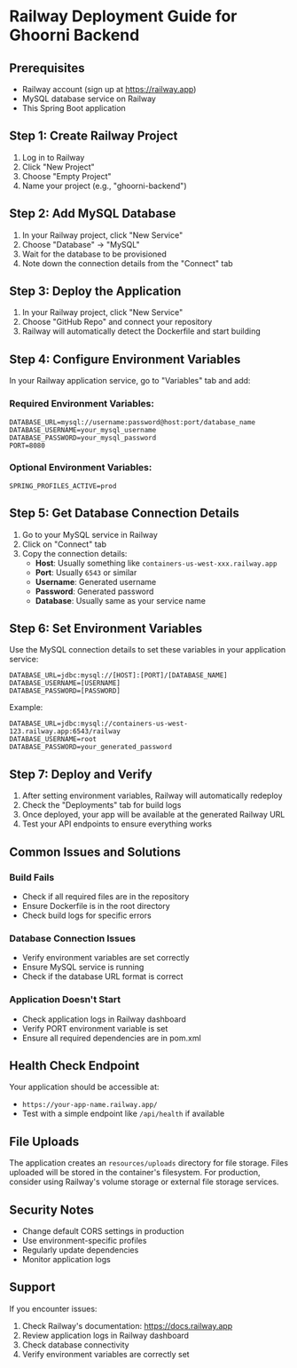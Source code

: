 # Railway Deployment Guide for Ghoorni Backend

## Prerequisites

- Railway account (sign up at https://railway.app)
- MySQL database service on Railway
- This Spring Boot application

## Step 1: Create Railway Project

1. Log in to Railway
2. Click "New Project"
3. Choose "Empty Project"
4. Name your project (e.g., "ghoorni-backend")

## Step 2: Add MySQL Database

1. In your Railway project, click "New Service"
2. Choose "Database" → "MySQL"
3. Wait for the database to be provisioned
4. Note down the connection details from the "Connect" tab

## Step 3: Deploy the Application

1. In your Railway project, click "New Service"
2. Choose "GitHub Repo" and connect your repository
3. Railway will automatically detect the Dockerfile and start building

## Step 4: Configure Environment Variables

In your Railway application service, go to "Variables" tab and add:

### Required Environment Variables:

```
DATABASE_URL=mysql://username:password@host:port/database_name
DATABASE_USERNAME=your_mysql_username
DATABASE_PASSWORD=your_mysql_password
PORT=8080
```

### Optional Environment Variables:

```
SPRING_PROFILES_ACTIVE=prod
```

## Step 5: Get Database Connection Details

1. Go to your MySQL service in Railway
2. Click on "Connect" tab
3. Copy the connection details:
   - **Host**: Usually something like `containers-us-west-xxx.railway.app`
   - **Port**: Usually `6543` or similar
   - **Username**: Generated username
   - **Password**: Generated password
   - **Database**: Usually same as your service name

## Step 6: Set Environment Variables

Use the MySQL connection details to set these variables in your application service:

```
DATABASE_URL=jdbc:mysql://[HOST]:[PORT]/[DATABASE_NAME]
DATABASE_USERNAME=[USERNAME]
DATABASE_PASSWORD=[PASSWORD]
```

Example:

```
DATABASE_URL=jdbc:mysql://containers-us-west-123.railway.app:6543/railway
DATABASE_USERNAME=root
DATABASE_PASSWORD=your_generated_password
```

## Step 7: Deploy and Verify

1. After setting environment variables, Railway will automatically redeploy
2. Check the "Deployments" tab for build logs
3. Once deployed, your app will be available at the generated Railway URL
4. Test your API endpoints to ensure everything works

## Common Issues and Solutions

### Build Fails

- Check if all required files are in the repository
- Ensure Dockerfile is in the root directory
- Check build logs for specific errors

### Database Connection Issues

- Verify environment variables are set correctly
- Ensure MySQL service is running
- Check if the database URL format is correct

### Application Doesn't Start

- Check application logs in Railway dashboard
- Verify PORT environment variable is set
- Ensure all required dependencies are in pom.xml

## Health Check Endpoint

Your application should be accessible at:

- `https://your-app-name.railway.app/`
- Test with a simple endpoint like `/api/health` if available

## File Uploads

The application creates an `resources/uploads` directory for file storage. Files uploaded will be stored in the container's filesystem. For production, consider using Railway's volume storage or external file storage services.

## Security Notes

- Change default CORS settings in production
- Use environment-specific profiles
- Regularly update dependencies
- Monitor application logs

## Support

If you encounter issues:

1. Check Railway's documentation: https://docs.railway.app
2. Review application logs in Railway dashboard
3. Check database connectivity
4. Verify environment variables are correctly set
